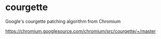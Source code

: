 courgette
=========

Google's courgette patching algorithm from Chromium

https://chromium.googlesource.com/chromium/src/courgette/+/master
